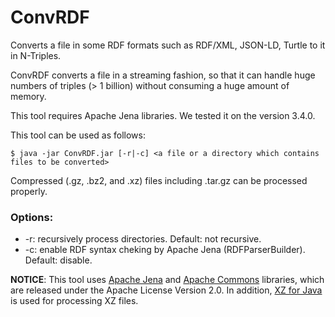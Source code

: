 # ConvRDF

Converts a file in some RDF formats such as RDF/XML, JSON-LD, Turtle to it in N-Triples.

ConvRDF converts a file in a streaming fashion, so that it can handle huge numbers of triples (> 1 billion) without consuming a huge amount of memory.

This tool requires Apache Jena libraries. We tested it on the version 3.4.0.

This tool can be used as follows:

```$ java -jar ConvRDF.jar [-r|-c] <a file or a directory which contains files to be converted>```

Compressed (.gz, .bz2, and .xz) files including .tar.gz can be processed properly.
### Options:
* -r: recursively process directories. Default: not recursive.
* -c: enable RDF syntax cheking by Apache Jena (RDFParserBuilder). Default: disable.

__NOTICE__: This tool uses [Apache Jena](https://jena.apache.org/) and [Apache Commons](https://commons.apache.org/) libraries, which are released under the Apache License Version 2.0.
In addition, [XZ for Java](https://tukaani.org/xz/java.html) is used for processing XZ files.
